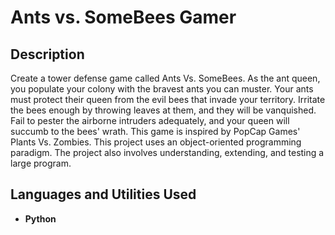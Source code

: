 <h1>Ants vs. SomeBees Gamer</h1>


<h2>Description</h2>
Create a tower defense game called Ants Vs. SomeBees. As the ant queen, you populate your colony with the bravest ants you can muster. Your ants must protect their queen from the evil bees that invade your territory. Irritate the bees enough by throwing leaves at them, and they will be vanquished. Fail to pester the airborne intruders adequately, and your queen will succumb to the bees' wrath. This game is inspired by PopCap Games' Plants Vs. Zombies. This project uses an object-oriented programming paradigm. The project also involves understanding, extending, and testing a large program.
<br />


<h2>Languages and Utilities Used</h2>

- <b>Python</b> 


<!--
 ```diff
- text in red
+ text in green
! text in orange
# text in gray
@@ text in purple (and bold)@@
```
--!>
